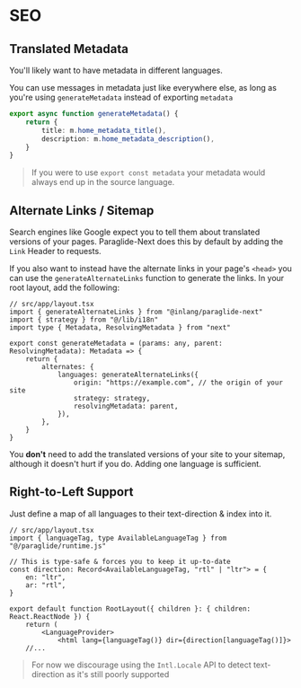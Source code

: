 # SEO

## Translated Metadata

You'll likely want to have metadata in different languages.

You can use messages in metadata just like everywhere else, as long as you're using `generateMetadata` instead of exporting `metadata`

```ts
export async function generateMetadata() {
	return {
		title: m.home_metadata_title(),
		description: m.home_metadata_description(),
	}
}
```

> If you were to use `export const metadata` your metadata would always end up in the source language.

## Alternate Links / Sitemap

Search engines like Google expect you to tell them about translated versions of your pages. Paraglide-Next does this by default by adding the `Link` Header to requests.

If you also want to instead have the alternate links in your page's `<head>` you can use the `generateAlternateLinks` function to generate the links. In your root layout, add the following:

```tsx
// src/app/layout.tsx
import { generateAlternateLinks } from "@inlang/paraglide-next"
import { strategy } from "@/lib/i18n"
import type { Metadata, ResolvingMetadata } from "next"

export const generateMetadata = (params: any, parent: ResolvingMetadata): Metadata => {
	return {
		alternates: {
			languages: generateAlternateLinks({
				origin: "https://example.com", // the origin of your site
				strategy: strategy,
				resolvingMetadata: parent,
			}),
		},
	}
}
```

You **don't** need to add the translated versions of your site to your sitemap, although it doesn't hurt if you do. Adding one language is sufficient.

## Right-to-Left Support

Just define a map of all languages to their text-direction & index into it.

```tsx
// src/app/layout.tsx
import { languageTag, type AvailableLanguageTag } from "@/paraglide/runtime.js"

// This is type-safe & forces you to keep it up-to-date
const direction: Record<AvailableLanguageTag, "rtl" | "ltr"> = {
	en: "ltr",
	ar: "rtl",
}

export default function RootLayout({ children }: { children: React.ReactNode }) {
	return (
		<LanguageProvider>
			<html lang={languageTag()} dir={direction[languageTag()]}>
	//...
```

> For now we discourage using the `Intl.Locale` API to detect text-direction as it's still poorly supported
